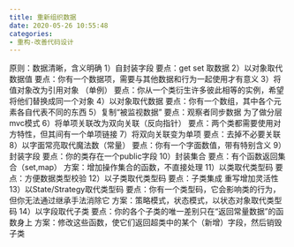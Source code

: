 ```yaml
---
title: 重新组织数据
date: 2020-05-26 10:55:48
categories:
- 重构-改善代码设计
---
```

原则：数据清晰，含义明确
1）自封装字段
要点：get set 取数据
2）以对象取代数据值
要点：你有一个数据项，需要与其他数据和行为一起使用才有意义
3）将值对象改为引用对象 （单例）
要点：你从一个类衍生许多彼此相等的实例，希望将他们替换成同一个对象
4）以对象取代数据
要点：你有一个数组，其中各个元素各自代表不同的东西
5）复制“被监视数据”
要点：观察者同步数据 为了做分层 mvc模式
6）将单项关联改为双向关联（反向指针）
要点：两个类都需要使用对方特性，但其间有一个单项链接
7）将双向关联变为单项
要点：去掉不必要关联
8）以字面常亮取代魔法数（常量）
要点：你有一个字面数值，带有特别含义
9）封装字段
要点：你的类存在一个public字段
10）封装集合
要点：有个函数返回集合（set,map）
方案：增加操作集合的函数，不直接处理
11）以类取代类型码
要点：方便数据类型校验
12）以子类取代类型码
要点：子类集成 重写增加灵活性
13）以State/Strategy取代类型码
要点：你有一个类型码，它会影响类的行为，但你无法通过继承手法消除它
方案：策略模式，状态模式，以状态对象取代类型码
14）以字段取代子类
要点：你的各个子类的唯一差别只在“返回常量数据”的函数身上
方案：修改这些函数，使它们返回超类中的某个（新增）字段，然后销毁子类
